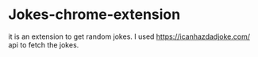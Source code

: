 # Jokes-chrome-extension
it is an extension to get random jokes. I used  https://icanhazdadjoke.com/ api to fetch the jokes.
